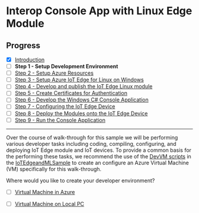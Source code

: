 # Interop Console App with Linux Edge Module
## Progress

- [x] [Introduction](../README.md)  
- [ ] **Step 1 - Setup Development Environment**
- [ ] [Step 2 - Setup Azure Resources](./Setup%20Azure%20Resources.MD)
- [ ] [Step 3 - Setup Azure IoT Edge for Linux on Windows](./Setup%20Azure%20IoT%20Edge%20for%20Linux%20on%20Windows.MD)
- [ ] [Step 4 - Develop and publish the IoT Edge Linux module](./Develop%20and%20publish%20the%20IoT%20edge%20Linux%20module.MD)  
- [ ] [Step 5 - Create Certificates for Authentication](./Create%20Certificates%20for%20Authentication.MD)  
- [ ] [Step 6 - Develop the Windows C# Console Application](./Develop%20the%20Windows%20C%23%20Console%20Application.MD)  
- [ ] [Step 7 - Configuring the IoT Edge Device](./Configuring%20the%20IoT%20Edge%20Device.MD)  
- [ ] [Step 8 - Deploy the Modules onto the IoT Edge Device](./Deploy%20the%20Modules%20onto%20the%20IoT%20Edge%20Device.MD)  
- [ ] [Step 9 - Run the Console Application](./Run%20the%20Console%20Application.MD)  
---
Over the course of walk-through for this sample we will be performing various developer tasks including coding, compiling, configuring, and deploying IoT Edge module and IoT devices. To provide a common basis for the performing these tasks, we recommend the use of the [DevVM scripts](https://github.com/Azure-Samples/IoTEdgeAndMlSample/blob/master/DevVM) in the [IoTEdgeandMLSample](https://github.com/Azure-Samples/IoTEdgeAndMlSample) to create an configure an Azure Virtual Machine (VM) specifically for this walk-through.

Where would you like to create your developer environment?  

- [ ] [Virtual Machine in Azure](./Setup%20DevVM%20in%20Azure.MD)  
- [ ] [Virtual Machine on Local PC](./Setup%20DevVM%20on%20Local%20PC.MD)
    
